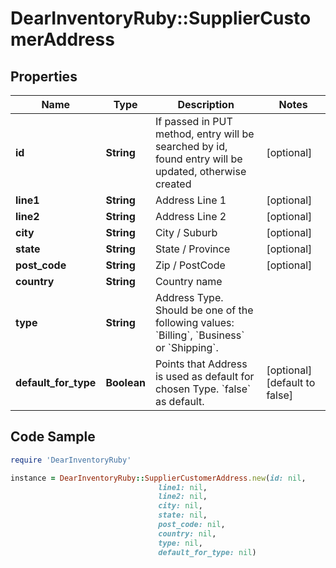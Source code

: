 # DearInventoryRuby::SupplierCustomerAddress

## Properties

Name | Type | Description | Notes
------------ | ------------- | ------------- | -------------
**id** | **String** | If passed in PUT method, entry will be searched by id, found entry will be updated, otherwise created | [optional] 
**line1** | **String** | Address Line 1 | [optional] 
**line2** | **String** | Address Line 2 | [optional] 
**city** | **String** | City / Suburb | [optional] 
**state** | **String** | State / Province | [optional] 
**post_code** | **String** | Zip / PostCode | [optional] 
**country** | **String** | Country name | 
**type** | **String** | Address Type. Should be one of the following values: &#x60;Billing&#x60;, &#x60;Business&#x60; or &#x60;Shipping&#x60;. | 
**default_for_type** | **Boolean** | Points that Address is used as default for chosen Type. &#x60;false&#x60; as default. | [optional] [default to false]

## Code Sample

```ruby
require 'DearInventoryRuby'

instance = DearInventoryRuby::SupplierCustomerAddress.new(id: nil,
                                 line1: nil,
                                 line2: nil,
                                 city: nil,
                                 state: nil,
                                 post_code: nil,
                                 country: nil,
                                 type: nil,
                                 default_for_type: nil)
```


